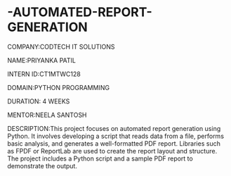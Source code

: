 # -AUTOMATED-REPORT-GENERATION
COMPANY:CODTECH IT SOLUTIONS

NAME:PRIYANKA PATIL

INTERN ID:CT1MTWC128

DOMAIN:PYTHON PROGRAMMING

DURATION: 4 WEEKS

MENTOR:NEELA SANTOSH

DESCRIPTION:This project focuses on automated report generation using Python. It involves developing a script that reads data from a file, performs basic analysis, and generates a well-formatted PDF report. Libraries such as FPDF or ReportLab are used to create the report layout and structure. The project includes a Python script and a sample PDF report to demonstrate the output.

